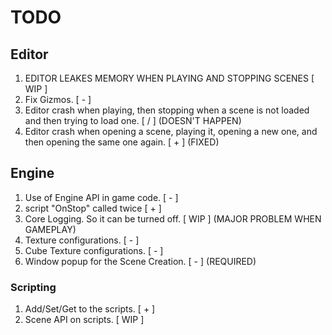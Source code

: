 # TODO

## Editor

1. EDITOR LEAKES MEMORY WHEN PLAYING AND STOPPING SCENES [ WIP ]
2. Fix Gizmos. [ - ]
3. Editor crash when playing, then stopping when a scene is not loaded and then trying to load one. [ / ] (DOESN'T HAPPEN)
4. Editor crash when opening a scene, playing it, opening a new one, and then opening the same one again. [ + ] (FIXED)

## Engine

1. Use of Engine API in game code. [ - ]
2. script "OnStop" called twice [ + ]
3. Core Logging. So it can be turned off. [ WIP ] (MAJOR PROBLEM WHEN GAMEPLAY)
4. Texture configurations. [ - ]
5. Cube Texture configurations. [ - ]
6. Window popup for the Scene Creation. [ - ] (REQUIRED)

### Scripting

1. Add/Set/Get to the scripts. [ + ]
2. Scene API on scripts. [ WIP ]
